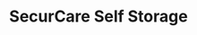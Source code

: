 ---
title: "SecurCare Self Storage"
url: /tulsa/securcare-self-storage-east-skelly-drive/
shop: storage rental
---